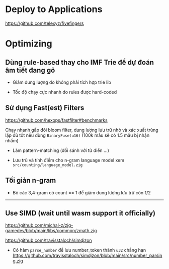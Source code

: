 # Deploy to Applications
https://github.com/telexyz/fivefingers


# Optimizing


## Dùng rule-based thay cho IMF Trie để dự đoán âm tiết đang gõ

* Giảm dung lượng do không phải tích hợp trie lib

* Tốc độ chạy cực nhanh do rules được hard-coded


## Sử dụng Fast(est) Filters
   https://github.com/hexops/fastfilter#benchmarks

Chạy nhanh gấp đôi bloom filter, dung lượng lưu trữ nhỏ và xác xuất trùng lặp đủ tốt nếu dùng `BinaryFuse(u16)` (100k mẫu sẽ có 1.5 mẫu bị nhận nhầm)

* Làm pattern-matching (đối sánh với từ điển ...)

* Lưu trũ và tính điểm cho n-gram language model
  xem  `src/counting/language_model.zig`


## Tối giản n-gram

* Bỏ các 3,4-gram có count == 1 để giảm dung lượng lưu trữ còn 1/2


- - -


## Use SIMD (wait until wasm support it officially)

https://github.com/michal-z/zig-gamedev/blob/main/libs/common/zmath.zig

https://github.com/travisstaloch/simdjzon

* Có hàm `parse_number` để lưu number_token thành `u32` chẳng hạn
  https://github.com/travisstaloch/simdjzon/blob/main/src/number_parsing.zig
